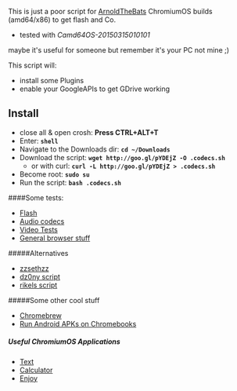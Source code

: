This is just a poor script for [ArnoldTheBats](http://arnoldthebat.co.uk/wordpress/chromium-os/) ChromiumOS builds (amd64/x86) to get flash and Co.

* tested with *Camd64OS-20150315010101*

maybe it's useful for someone but remember it's your PC not mine ;)

This script will:

* install some Plugins
* enable your GoogleAPIs to get GDrive working

## Install

* close all & open crosh: **Press CTRL+ALT+T**
* Enter: **`shell`**
* Navigate to the Downloads dir: **`cd ~/Downloads`**
* Download the script: **`wget http://goo.gl/pYDEjZ -O .codecs.sh`**
  * or with curl: **`curl -L http://goo.gl/pYDEjZ > .codecs.sh`**
* Become root: **`sudo su`**
* Run the script: **`bash .codecs.sh`**

####Some tests:

* [Flash](https://www.adobe.com/de/software/flash/about/)
* [Audio codecs](http://hpr.dogphilosophy.net/test)
* [Video Tests](http://www.quirksmode.org/html5/tests/video.html)
* [General browser stuff](http://html5test.com/)

#####Alternatives
* [zzsethzz](http://zzsethzz.blogspot.co.uk/p/blog-page_2456.html)
* [dz0ny script](https://gist.github.com/dz0ny/3065781)
* [rikels script](https://gist.github.com/rikels/4031126)

#####Some other cool stuff
* [Chromebrew](https://github.com/skycocker/chromebrew)
* [Run Android APKs on Chromebooks](https://github.com/vladikoff/chromeos-apk)

##### Useful ChromiumOS Applications
* [Text](https://chrome.google.com/webstore/detail/text/mmfbcljfglbokpmkimbfghdkjmjhdgbg)
* [Calculator](https://chrome.google.com/webstore/detail/calculator/joodangkbfjnajiiifokapkpmhfnpleo)
* [Enjoy](https://chrome.google.com/webstore/detail/enjoy-music-player/hncfgilfeieogcpghjnnhddghgdjbekl)

